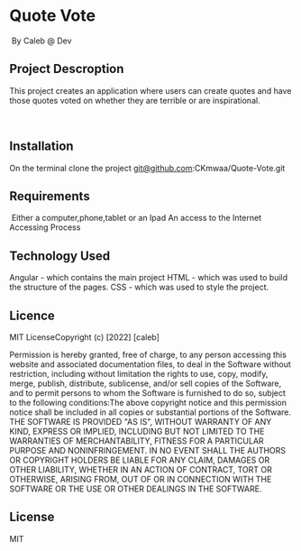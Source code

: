 # Quote Vote
​
By Caleb @ Dev

## Project Descroption
This project creates an application where users can create quotes and have those quotes voted on whether they are terrible or are inspirational. 
​


​
## Installation
On the terminal clone the project git@github.com:CKmwaa/Quote-Vote.git
​

## Requirements
​
Either a computer,phone,tablet or an Ipad​
An access to the Internet​
Accessing Process
​

## Technology Used
Angular - which contains the main project
HTML - which was used to build the structure of the pages.​
CSS - which was used to style the project.
​​

## Licence
​MIT License​Copyright (c) [2022] [caleb]​

Permission is hereby granted, free of charge, to any person accessing this website and associated documentation files, to deal in the Software without restriction, including without limitation the rights to use, copy, modify, merge, publish, distribute, sublicense, and/or sell copies of the Software, and to permit persons to whom the Software is furnished to do so, subject to the following conditions:​The above copyright notice and this permission notice shall be included in all copies or substantial portions of the Software.​THE SOFTWARE IS PROVIDED "AS IS", WITHOUT WARRANTY OF ANY KIND, EXPRESS OR IMPLIED, INCLUDING BUT NOT LIMITED TO THE WARRANTIES OF MERCHANTABILITY, FITNESS FOR A PARTICULAR PURPOSE AND NONINFRINGEMENT. IN NO EVENT SHALL THE AUTHORS OR COPYRIGHT HOLDERS BE LIABLE FOR ANY CLAIM, DAMAGES OR OTHER LIABILITY, WHETHER IN AN ACTION OF CONTRACT, TORT OR OTHERWISE, ARISING FROM, OUT OF OR IN CONNECTION WITH THE SOFTWARE OR THE USE OR OTHER DEALINGS IN THE SOFTWARE.

## License
MIT
